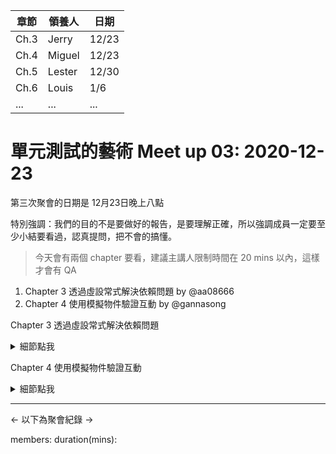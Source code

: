 | 章節 | 領養人 | 日期 |
| -------- | -------- | -------- |
| Ch.3 | Jerry | 12/23 |
| Ch.4 | Miguel | 12/23 |
| Ch.5 | Lester | 12/30 |
| Ch.6 | Louis | 1/6 | 
| ... | ... | ... |
 
 # 單元測試的藝術 Meet up 03: 2020-12-23

第三次聚會的日期是 12月23日晚上八點

特別強調：我們的目的不是要做好的報告，是要理解正確，所以強調成員一定要至少小結要看過，認真提問，把不會的搞懂。

> 今天會有兩個 chapter 要看，建議主講人限制時間在 20 mins 以內，這樣才會有 QA

1. Chapter 3 透過虛設常式解決依賴問題 by @aa08666
2. Chapter 4 使用模擬物件驗證互動 by @gannasong

Chapter 3 透過虛設常式解決依賴問題
<details><summary>細節點我</summary>
<p>
 

- 3.1 虛設常式簡介
- 3.2 找到LogAn 中對檔案系統的依賴
- 3.3 如何讓測試LogAnalyzer 更簡單
- 3.4 重構設計以提昇程式碼的可測試性
- 3.4.1 擷取介面以便替換底層實作內容
- 3.4.2 依賴注入：在被測試單元中注入一個假的實作內容
- 3.4.3 從建構函式注入一個假物件（建構函式注入）
- 3.4.4 用假物件來模擬異常
- 3.4.5 透過屬性get 或set 注入假物件
- 3.4.6 在呼叫方法之前才注入假物件
- 3.5 重構技術的變形
- 3.5.1 透過擷取與覆寫直接模擬假結果
- 3.6 克服封裝的問題
- 3.6.1 使用internal 和[InternalsVisibleTo]
- 3.6.2 使用[Conditional] 特性
- 3.6.3 使用 #if 和 #endif 進行條件編譯
- 3.7 小結
</p>
</details>


Chapter 4 使用模擬物件驗證互動
<details><summary>細節點我</summary>
<p>

- 4.1 基於值、狀態與互動的測試
- 4.2 模擬物件和虛設常式物件的差異
- 4.3 手刻模擬物件的簡單範例
- 4.4 同時使用模擬物件和虛設常式物件
- 4.5 每個測試只用一個模擬物件
- 4.6 假物件鏈：用虛設常式物件來產生模擬物件或其他虛設常式物件
- 4.7 手刻模擬物件和虛設常式物件的問題
- 4.8 小結


</p>
</details>



 ---
 <- 以下為聚會紀錄 ->
 
members:  <!-- @ytyubox, @louis222220, @gannasong @nukr, @RaphaHsu, @aa08666, @WangWang0226, @sonorous-lester, @ishida624 -->
duration(mins): <!-- 60 min -->
